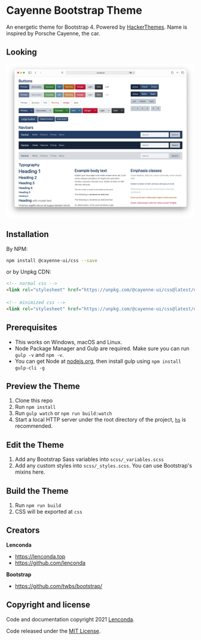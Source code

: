 # Cayenne Bootstrap Theme

An energetic theme for Bootstrap 4. Powered by [HackerThemes](https://hackerthemes.com). Name is inspired by Porsche Cayenne, the car.

## Looking

![screenshot](screenshot.jpg)

## Installation

By NPM:

```bash
npm install @cayenne-ui/css --save
```

or by Unpkg CDN:

```html
<!-- normal css -->
<link rel="stylesheet" href="https://unpkg.com/@cayenne-ui/css@latest/dist/css/cayenne.css" />

<!-- minimized css -->
<link rel="stylesheet" href="https://unpkg.com/@cayenne-ui/css@latest/dist/css/cayenne.min.css" />
```

## Prerequisites

- This works on Windows, macOS and Linux.
- Node Package Manager and Gulp are required. Make sure you can run `gulp -v` and `npm -v`.
- You can get Node at [nodejs.org](https://nodejs.org), then install gulp using `npm install gulp-cli -g`

## Preview the Theme

1. Clone this repo
2. Run `npm install`
3. Run `gulp watch` or `npm run build:watch`
4. Start a local HTTP server under the root directory of the project, [`hs`](https://www.npmjs.com/package/hs) is recommended.

## Edit the Theme

1. Add any Bootstrap Sass variables into `scss/_variables.scss`
2. Add any custom styles into `scss/_styles.scss`. You can use Bootstrap's mixins here.

## Build the Theme

1. Run `npm run build`
2. CSS will be exported at `css`

## Creators

**Lenconda**

- <https://lenconda.top>
- <https://github.com/lenconda>

**Bootstrap**

- <https://github.com/twbs/bootstrap/>

## Copyright and license

Code and documentation copyright 2021 [Lenconda](https://lenconda.top).

Code released under the [MIT License](https://opensource.org/licenses/MIT).
